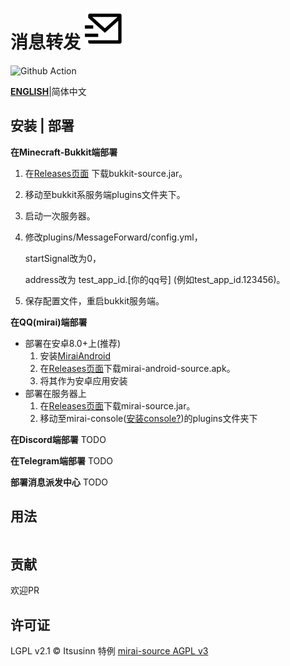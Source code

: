 # 消息转发 ![Icon](img/mail-send-line.svg)

![Github Action](https://github.com/itsusinn/message-forward/workflows/build/badge.svg)

**[ENGLISH](README.md)**|简体中文

## 安装 | 部署

**在Minecraft-Bukkit端部署**

1. 在[Releases页面](./releases) 下载bukkit-source.jar。

2. 移动至bukkit系服务端plugins文件夹下。

3. 启动一次服务器。

4. 修改plugins/MessageForward/config.yml，

   startSignal改为0，

   address改为 test_app_id.[你的qq号] (例如test_app_id.123456)。
5. 保存配置文件，重启bukkit服务端。
   

**在QQ(mirai)端部署**

- 部署在安卓8.0+上(推荐)
  1. 安装[MiraiAndroid](https://github.com/mzdluo123/MiraiAndroid)
  2. 在[Releases页面](releases)下载mirai-android-source.apk。
  3. 将其作为安卓应用安装
- 部署在服务器上
  1. 在[Releases页面](releases)下载mirai-source.jar。
  2. 移动至mirai-console([安装console?](https://github.com/iTXTech/mirai-console-loader))的plugins文件夹下

**在Discord端部署**
TODO

**在Telegram端部署**
TODO

**部署消息派发中心**
TODO

## 用法

```

```

## 贡献

欢迎PR

## 许可证

LGPL v2.1 © Itsusinn
特例 [mirai-source AGPL v3](./message-source/mirai-source)
